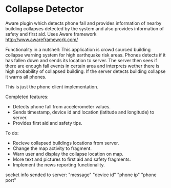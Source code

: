 # Collapse Detector
Aware plugin which detects phone fall and provides information of nearby building collapses detected by the system and also provides information of safety and first aid.
Uses Aware framework http://www.awareframework.com/

Functionality in a nutshell: This application is crowd sourced building collapse warning system for high earthquake risk areas. Phones detects if it has fallen down and sends its location to server. The server then sees if there are enough fall events in certain area and interprets wether there is high probability of collapsed building. If the server detects building collapse it warns all phones.

This is just the phone client implementation.

Completed features:
- Detects phone fall from accelerometer values.
- Sends timestamp, device id and location (latitude and longitude) to server.
- Provides first aid and safety tips.

To do:
- Recieve collapsed buildings locations from server.
- Change the map activity to fragment.
- Warn user and display the collapse location on map.
- More text and pictures to first aid and safety fragments.
- Implement the news reporting functionality.


socket info sended to server: 
"message"
"device id"
"phone ip"
"phone port"

